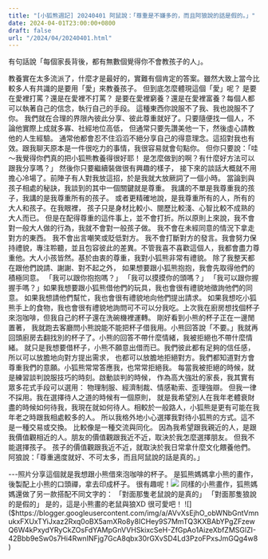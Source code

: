 ```yaml
---
title: "[小狐熊週記] 20240401 阿鼠說：「尊重是不嫌多的，而且阿狼說的話是假的。」"
date: 2024-04-01T23:00:00+0800
draft: false
url: "/2024/04/20240401.html"
---
```


有句話說「每個家長背後，都有無數個覺得你不會教孩子的人」。

教養實在太多流派了，什麼才是最好的，實難有個肯定的答案。雖然大致上當今比較多人有共識的是要用「愛」來教養孩子。
但到底怎麼體現這個「愛」呢？
是要在愛裡打罵？還是在愛裡不打罵？
是要在愛裡窮養？還是在愛裡富養？每個人都可以執著自己的信念，執行自己的手段。
這種東西你說服不了我、我也說服不了你。
我們就在合理的界限內彼此分享、彼此尊重就好了。只要隨便找一個人，不論他實際上成就多寡、社經地位高低，
但通常只要先讚美他一下，然後虛心請教他的人生經驗。
通常他都會忍不住滔滔不絕分享自己的得意理念。這招對我也有效。跟我聊天原本是一件很吃力的事情，我很容易就會句點你。
但你只要說：「哇～我覺得你們真的把小狐熊教養得很好耶！
是怎麼做到的啊？有什麼好方法可以跟我分享嗎？」
然後你只要繼續裝做很有興趣的樣子，
接下來的談話大概就不用擔心冷場了。前陣子有人對我放這招，於是我就大放厥詞了一個小時。
當論到與孩子相處的秘訣，我談到的其中一個關鍵就是尊重。
我講的不單是我尊重我的孩子，我講的是我尊重所有的孩子。
或者更精確地說，是我尊重所有的人，所有的大人和孩子。在我眼裡，
孩子只是身材比較小、閱歷比較淺、心智比較不成熟的大人而已。
但是在配得尊重的這件事上，並不會打折。所以原則上來說，我不會對一般大人做的行為，我就不會對一般孩子做。
我不會在未經同意的情況下拿走對方的東西。
我不會出言嘲笑或貶低對方。
我不會打斷對方的發言。我會努力保持禮貌，專注聆聽，並且包容彼此的差異。不管我喜不喜歡這個人，我都會盡力尊重他。大人小孩皆然。基於由衷的尊重，我對小狐熊非常有禮貌。
除了我整天都在跟他們說請、謝謝、對不起之外，
如果想要跟小狐熊抱抱，我會先取得他們的積極同意。
「我可以跟你抱抱嗎？」
「我可以摸摸你的頭嗎？」
「我可以跟你握握手嗎？」如果我想要跟小狐熊借他們的玩具，我也會很有禮貌地徵詢他們的同意。
如果我想請他們幫忙，我也會很有禮貌地向他們提出請求。
如果我想吃小狐熊手上的食物，我也會很有禮貌地詢問可不可以分我吃。上次我在廚房想找個杯子來泡咖啡，但我自己的杯子還在洗碗機裡運轉。
剛好看到小熊的杯子正在一邊閒置著，
我就跑去客廳問小熊說能不能把杯子借我用。小熊回答說「不要。」我就再回頭廚房去翻找別的杯子了。小熊的回答不帶什麼情緒，我被拒絕也不帶什麼情緒。
就只是我想要借杯子，小熊不願意出借而已。我們彼此都有足夠的信任感，
所以可以放膽地向對方提出需求，
也都可以放膽地拒絕對方。我們都知道對方會尊重我們的意願。小狐熊常常答應我，也常常拒絕我。
每當我被拒絕的時候，就是練習談判說服技巧的時刻。啟動談判的時候， 作為高大強壯的家長，我其實有眾多花式手段可以選用：
物理制服、經濟制裁、情感勒索、歪理強辯。
但我一律不採用。我在選擇待人之道的時候有一個原則，
就是我希望別人在我年老體衰財盡的時候如何待我，我現在就如何待人。相較於一般路人，小狐熊是更有可能在我年老之時跟我相處較多的人。
所以我格外地小心選擇我對待小狐熊的方式。這不是一種交易或交換。
比較像是一種交流與同化。
因為我希望跟我親近的人，是跟我價值觀相近的人。朋友的價值觀跟我近不近，取決於我怎麼選擇朋友。
但我不能選擇孩子。
孩子的價值觀跟我近不近，就取決於我日常拿什麼文化餵養他們。阿狼說：「尊重適度就好、不可太多，而且阿鼠說的話是真的。」

---照片分享這個就是我想跟小熊借來泡咖啡的杯子。 是狐熊媽媽拿小熊的畫作，後製配上小熊的口頭禪，拿去印成杯子。 很有趣呢！![]($https://blogger.googleusercontent.com/img/a/AVvXsEiTUMkqBzsycYMe1WWj8T9huDzUdBGyMSlt5ZZ5iES_rdSMx9DPT6lHFlLQM8_xxOdEd7EfXrQJFqZcUBkXwy1Frj2g9SKjhQ2ld6-F0WiWpO0awtaVGGKhSuCSc2knvbI2yvDus5DexNbU6q5i53XrFH-Sd2CWV1z1uJaE86EwnU3GdC8VJCyoLEMPRBA)
同樣的小熊畫作，狐熊媽媽還做了另一款搭配不同文字的：
「對面那隻老鼠說的是真的」
「對面那隻狼說的是假的」
是的，這是小熊畫的老鼠與狼XD 很可愛吧！
![]($https://blogger.googleusercontent.com/img/a/AVvXsEjhO_obWNbGntVmnukxFXUxTYiJxaz2Rxq0oBX5amXRo8y8ICHey9S7MmTQ3KXBAbYPgZFzewQ6W4kPxydYRyCkZOsFdYAMpGnVVHSkixcSeH-ZfGpAo1AizeXbfZMSGlZI-42Bbb9eSw0s7Hi4RwnINFjg7GcA8qbx30rGXvSD4Ld3PzoFPxsJmGQg4w8)





